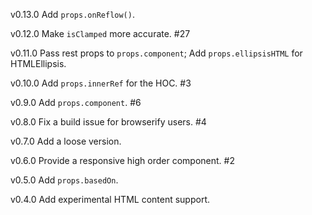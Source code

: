 v0.13.0 Add `props.onReflow()`.

v0.12.0 Make `isClamped` more accurate. #27

v0.11.0 Pass rest props to `props.component`; Add `props.ellipsisHTML` for HTMLEllipsis.

v0.10.0 Add `props.innerRef` for the HOC. #3

v0.9.0 Add `props.component`. #6

v0.8.0 Fix a build issue for browserify users. #4

v0.7.0 Add a loose version.

v0.6.0 Provide a responsive high order component. #2

v0.5.0 Add `props.basedOn`.

v0.4.0 Add experimental HTML content support.
